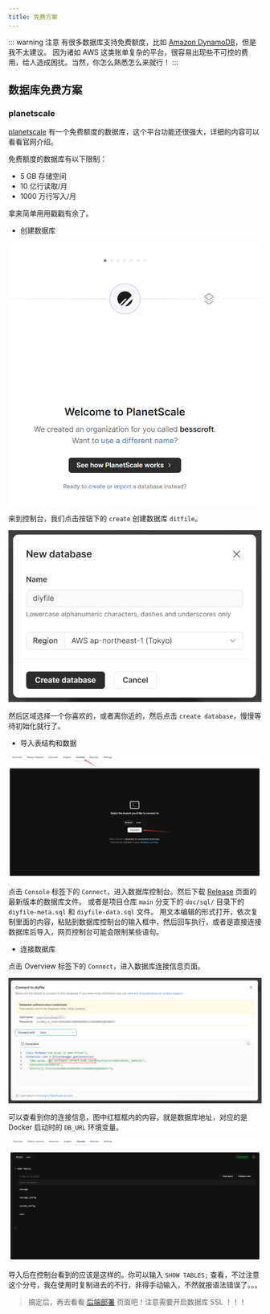 ```yaml
---
title: 免费方案
---
```


::: warning 注意
有很多数据库支持免费额度，比如 [Amazon DynamoDB](https://aws.amazon.com/cn/dynamodb/)，但是我不太建议。
因为诸如 AWS 这类账单复杂的平台，很容易出现些不可控的费用，给人造成困扰。当然，你怎么熟悉怎么来就行！
:::

## 数据库免费方案

### planetscale

[planetscale](https://planetscale.com/) 有一个免费额度的数据库，这个平台功能还很强大，详细的内容可以看看官网介绍。

免费额度的数据库有以下限制：
- 5 GB 存储空间
- 10 亿行读取/月
- 1000 万行写入/月

拿来简单用用戳戳有余了。

* 创建数据库

![img.png](./img.png)

来到控制台，我们点击按钮下的 `create` 创建数据库 `ditfile`。

![img_1.png](./img_1.png)

然后区域选择一个你喜欢的，或者离你近的，然后点击 `create database`，慢慢等待初始化就行了。

* 导入表结构和数据

![img_2.png](./img_2.png)

点击 `Console` 标签下的 `Connect`，进入数据库控制台。然后下载 [Release](https://github.com/besscroft/diyfile/releases) 页面的最新版本的数据库文件。
或者是项目仓库 `main` 分支下的 `doc/sql/` 目录下的 `diyfile-meta.sql` 和 `diyfile-data.sql` 文件。
用文本编辑的形式打开，依次复制里面的内容，粘贴到数据库控制台的输入框中，然后回车执行，或者是直接连接数据库后导入，网页控制台可能会限制某些语句。

* 连接数据库

点击 Overview 标签下的 `Connect`，进入数据库连接信息页面。

![img_3.png](./img_3.png)

可以查看到你的连接信息，图中红框框内的内容，就是数据库地址，对应的是 Docker 启动时的 `DB_URL` 环境变量。

![img_4.png](./img_4.png)

导入后在控制台看到的应该是这样的。你可以输入 `SHOW TABLES;` 查看，不过注意这个分号，我在使用时复制进去的不行，非得手动输入，不然就报语法错误了。。。

> 搞定后，再去看看 [后端部署](../backend.md) 页面吧！注意需要开启数据库 SSL ！！！

